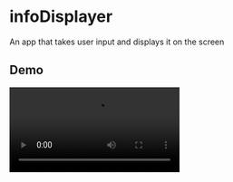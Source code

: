 # infoDisplayer

An app that takes user input and displays it on the screen

## Demo
![Demo](https://user-images.githubusercontent.com/43139388/130210692-14e09a6a-aaed-4ec2-a08f-5258e69e2223.mov)

